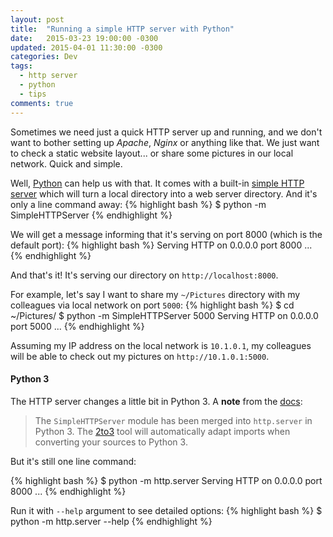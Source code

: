 ```yaml
---
layout: post
title:  "Running a simple HTTP server with Python"
date:   2015-03-23 19:00:00 -0300
updated: 2015-04-01 11:30:00 -0300
categories: Dev
tags:
  - http server
  - python
  - tips
comments: true
---
```


Sometimes we need just a quick HTTP server up and running, and we don't want to bother setting up *Apache*, *Nginx* or anything like that. We just want to check a static website layout... or share some pictures in our local network. Quick and simple.

Well, [Python][python_download] can help us with that. It comes with a built-in [simple HTTP server][py27simpleserver] which will turn a local directory into a web server directory. And it's only a line command away:
{% highlight bash %}
$ python -m SimpleHTTPServer
{% endhighlight %}

We will get a message informing that it's serving on port 8000 (which is the default port):
{% highlight bash %}
Serving HTTP on 0.0.0.0 port 8000 ...
{% endhighlight %}

And that's it! It's serving our directory on `http://localhost:8000`.

For example, let's say I want to share my `~/Pictures` directory with my colleagues via local network on port `5000`:
{% highlight bash %}
$ cd ~/Pictures/
$ python -m SimpleHTTPServer 5000
Serving HTTP on 0.0.0.0 port 5000 ...
{% endhighlight %}

Assuming my IP address on the local network is `10.1.0.1`, my colleagues will be able to check out my pictures on `http://10.1.0.1:5000`.

#### Python 3

The HTTP server changes a little bit in Python 3. A **note** from the [docs][py27simpleserver]:

> The `SimpleHTTPServer` module has been merged into `http.server` in Python 3.
> The [2to3][2to3] tool will automatically adapt imports when converting your
> sources to Python 3.

But it's still one line command:

{% highlight bash %}
$ python -m http.server
Serving HTTP on 0.0.0.0 port 8000 ...
{% endhighlight %}

Run it with `--help` argument to see detailed options:
{% highlight bash %}
$ python -m http.server --help
{% endhighlight %}


[python_download]: https://www.python.org/downloads/
[py27simpleserver]: https://docs.python.org/2/library/simplehttpserver.html
[py34simpleserver]: https://docs.python.org/3.4/library/http.server.html
[2to3]: https://docs.python.org/2/glossary.html#term-to3
